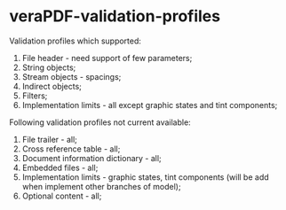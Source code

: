 # veraPDF-validation-profiles

Validation profiles which supported:
1. File header - need support of few parameters;
2. String objects;
3. Stream objects - spacings;
4. Indirect objects;
5. Filters;
6. Implementation limits - all except graphic states and tint components;

Following validation profiles not current available:

1. File trailer - all;
2. Cross reference table - all;
3. Document information dictionary - all;
4. Embedded files - all;
5. Implementation limits - graphic states, tint components (will be add when implement other branches of model);
6. Optional content - all;